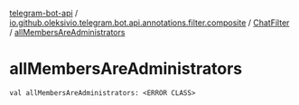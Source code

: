 [telegram-bot-api](../../index.md) / [io.github.oleksivio.telegram.bot.api.annotations.filter.composite](../index.md) / [ChatFilter](index.md) / [allMembersAreAdministrators](./all-members-are-administrators.md)

# allMembersAreAdministrators

`val allMembersAreAdministrators: <ERROR CLASS>`